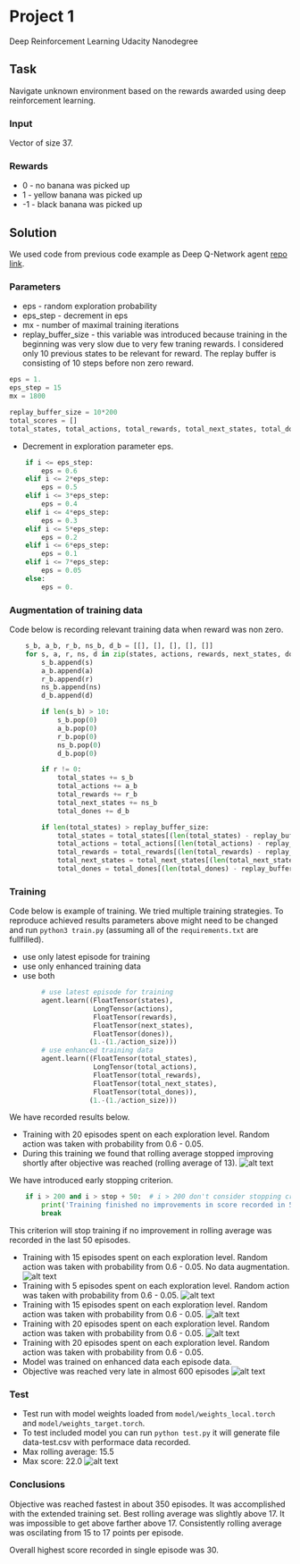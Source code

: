 # Project 1
Deep Reinforcement Learning Udacity Nanodegree

## Task
Navigate unknown environment based on the rewards awarded using deep reinforcement learning.

### Input
Vector of size 37.

### Rewards
* 0 - no banana was picked up
* 1 - yellow banana was picked up
* -1 - black banana was picked up

## Solution
We used code from previous code example as Deep Q-Network agent [repo link](https://github.com/udacity/deep-reinforcement-learning/blob/master/dqn/solution/dqn_agent.py).

### Parameters
* eps - random exploration probability
* eps_step - decrement in eps
* mx - number of maximal training iterations
* replay_buffer_size - this variable was introduced because training in the beginning was very slow due to very few traning rewards. I considered only 10 previous states
    to be relevant for reward. The replay buffer is consisting of 10 steps before non zero reward.
```python
eps = 1.
eps_step = 15
mx = 1800

replay_buffer_size = 10*200
total_scores = []
total_states, total_actions, total_rewards, total_next_states, total_dones = [[], [], [], [], []]
```
* Decrement in exploration parameter eps.
```python
    if i <= eps_step:
        eps = 0.6
    elif i <= 2*eps_step:
        eps = 0.5
    elif i <= 3*eps_step:
        eps = 0.4
    elif i <= 4*eps_step:
        eps = 0.3
    elif i <= 5*eps_step:
        eps = 0.2
    elif i <= 6*eps_step:
        eps = 0.1
    elif i <= 7*eps_step:
        eps = 0.05
    else:
        eps = 0.
```
### Augmentation of training data
Code below is recording relevant training data when reward was non zero.
```python
    s_b, a_b, r_b, ns_b, d_b = [[], [], [], [], []]
    for s, a, r, ns, d in zip(states, actions, rewards, next_states, dones):
        s_b.append(s)
        a_b.append(a)
        r_b.append(r)
        ns_b.append(ns)
        d_b.append(d)

        if len(s_b) > 10:
            s_b.pop(0)
            a_b.pop(0)
            r_b.pop(0)
            ns_b.pop(0)
            d_b.pop(0)

        if r != 0:
            total_states += s_b
            total_actions += a_b
            total_rewards += r_b
            total_next_states += ns_b
            total_dones += d_b

        if len(total_states) > replay_buffer_size:
            total_states = total_states[(len(total_states) - replay_buffer_size):]
            total_actions = total_actions[(len(total_actions) - replay_buffer_size):]
            total_rewards = total_rewards[(len(total_rewards) - replay_buffer_size):]
            total_next_states = total_next_states[(len(total_next_states) - replay_buffer_size):]
            total_dones = total_dones[(len(total_dones) - replay_buffer_size):]
```
### Training
Code below is example of training. We tried multiple training strategies.
To reproduce achieved results parameters above might need to be changed and run `python3 train.py` (assuming all of the `requirements.txt` are fullfilled).
* use only latest episode for training
* use only enhanced training data
* use both
```python
        # use latest episode for training
        agent.learn((FloatTensor(states),
                     LongTensor(actions),
                     FloatTensor(rewards),
                     FloatTensor(next_states),
                     FloatTensor(dones)),
                    (1.-(1./action_size)))
        # use enhanced training data
        agent.learn((FloatTensor(total_states),
                     LongTensor(total_actions),
                     FloatTensor(total_rewards),
                     FloatTensor(total_next_states),
                     FloatTensor(total_dones)),
                    (1.-(1./action_size)))
```
We have recorded results below.

* Training with 20 episodes spent on each exploration level. Random action was taken with probability from 0.6 - 0.05.
* During this training we found that rolling average stopped improving shortly after objective was reached (rolling average of 13).
![alt text](https://raw.githubusercontent.com/IzidoroBaltazar/DeepReinfLearning/master/project1/figure.png)

We have introduced early stopping criterion.
```python
    if i > 200 and i > stop + 50:  # i > 200 don't consider stopping criteria if still exploring
        print('Training finished no improvements in score recorded in 50 episodes')
        break
```
This criterion will stop training if no improvement in rolling average was recorded in the last 50 episodes.

* Training with 15 episodes spent on each exploration level. Random action was taken with probability from 0.6 - 0.05. No data augmentation.
![alt text](https://raw.githubusercontent.com/IzidoroBaltazar/DeepReinfLearning/master/project1/figure-eps-step-15-no-augmentation.png)
* Training with 5 episodes spent on each exploration level. Random action was taken with probability from 0.6 - 0.05.
![alt text](https://raw.githubusercontent.com/IzidoroBaltazar/DeepReinfLearning/master/project1/figure-eps-step-5.png)
* Training with 15 episodes spent on each exploration level. Random action was taken with probability from 0.6 - 0.05.
![alt text](https://raw.githubusercontent.com/IzidoroBaltazar/DeepReinfLearning/master/project1/figure-eps-step-15.png)
* Training with 20 episodes spent on each exploration level. Random action was taken with probability from 0.6 - 0.05.
![alt text](https://raw.githubusercontent.com/IzidoroBaltazar/DeepReinfLearning/master/project1/figure-eps-step-20.png)
* Training with 20 episodes spent on each exploration level. Random action was taken with probability from 0.6 - 0.05.
* Model was trained on enhanced data each episode data.
* Objective was reached very late in almost 600 episodes
![alt text](https://raw.githubusercontent.com/IzidoroBaltazar/DeepReinfLearning/master/project1/figure-train-modified-buffer.png)

### Test
* Test run with model weights loaded from `model/weights_local.torch` and `model/weights_target.torch`.
* To test included model you can run `python test.py` it will generate file data-test.csv with performace data recorded.
* Max rolling average: 15.5
* Max score: 22.0
![alt text](https://raw.githubusercontent.com/IzidoroBaltazar/DeepReinfLearning/master/project1/figure-test.png)

### Conclusions
Objective was reached fastest in about 350 episodes. It was accomplished with the extended training set.
Best rolling average was slightly above 17. It was impossible to get above farther above 17. Consistently rolling average was oscilating from 15 to 17 points per episode.

Overall highest score recorded in single episode was 30.
